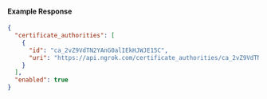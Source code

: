 <!-- Code generated for API Clients. DO NOT EDIT. -->
#### Example Response
```json
{
  "certificate_authorities": [
    {
      "id": "ca_2vZ9VdTN2YAnG0alIEkHJWJE15C",
      "uri": "https://api.ngrok.com/certificate_authorities/ca_2vZ9VdTN2YAnG0alIEkHJWJE15C"
    }
  ],
  "enabled": true
}
